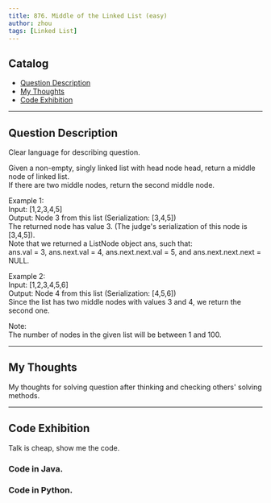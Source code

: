 ```yaml
---
title: 876. Middle of the Linked List (easy)                   
author: zhou      
tags: [Linked List]            
---
```


       

## Catalog  
+ [Question Description](#partI)
+ [My Thoughts](#partII)
+ [Code Exhibition](#partIII)

----------------------------------

## Question Description
Clear language for describing question.    

Given a non-empty, singly linked list with head node head, return a middle node of linked list.     
If there are two middle nodes, return the second middle node.      

Example 1:    
Input: [1,2,3,4,5]    
Output: Node 3 from this list (Serialization: [3,4,5])    
The returned node has value 3.  (The judge's serialization of this node is [3,4,5]).     
Note that we returned a ListNode object ans, such that:      
ans.val = 3, ans.next.val = 4, ans.next.next.val = 5, and ans.next.next.next = NULL.      

Example 2:     
Input: [1,2,3,4,5,6]     
Output: Node 4 from this list (Serialization: [4,5,6])      
Since the list has two middle nodes with values 3 and 4, we return the second one.      

Note:     
The number of nodes in the given list will be between 1 and 100.       


----------------------------------

## My Thoughts
My thoughts for solving question after thinking and checking others' solving methods.        








----------------------------------

## Code Exhibition
Talk is cheap, show me the code.    
### Code in Java.     



### Code in Python.   




